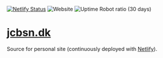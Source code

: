 [![Netlify Status](https://api.netlify.com/api/v1/badges/d2ea2851-5c74-4a24-8c2c-f313fceb739b/deploy-status)](https://app.netlify.com/sites/fervent-mirzakhani-29dbc9/deploys) ![Website](https://img.shields.io/website/https/jcbsn.dk?down_color=red&down_message=offline&up_color=green&up_message=online) ![Uptime Robot ratio (30 days)](https://img.shields.io/uptimerobot/ratio/m783336203-71259d148da67e62366dd1fb)

# [jcbsn.dk](https://jcbsn.dk/)
Source for personal site (continuously deployed with [Netlify](https://netlify.com/)).
